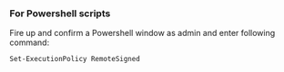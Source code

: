 ### For Powershell scripts
Fire up and confirm a Powershell window as admin and enter following command:
```
Set-ExecutionPolicy RemoteSigned
```
